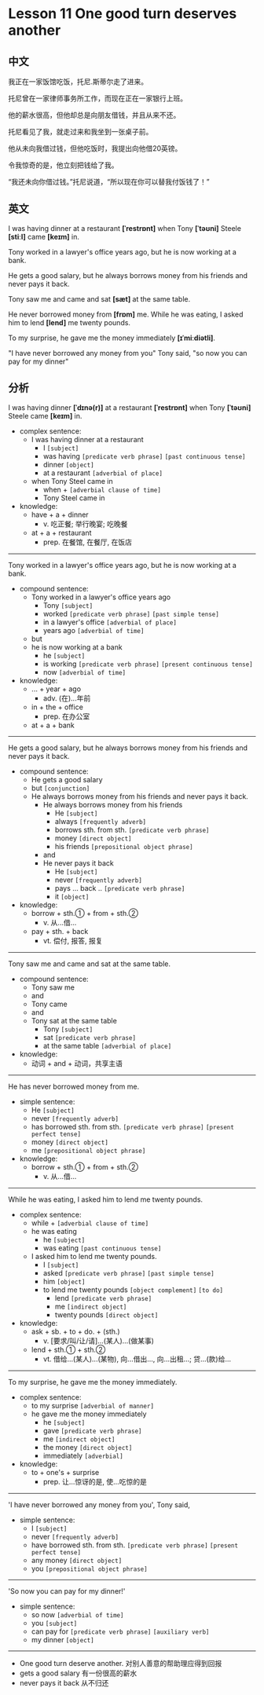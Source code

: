 # Lesson 11 One good turn deserves another

## 中文

我正在一家饭馆吃饭，托尼.斯蒂尔走了进来。

托尼曾在一家律师事务所工作，而现在正在一家银行上班。

他的薪水很高，但他却总是向朋友借钱，并且从来不还。

托尼看见了我，就走过来和我坐到一张桌子前。

他从未向我借过钱，但他吃饭时，我提出向他借20英镑。

令我惊奇的是，他立刻把钱给了我。

“我还未向你借过钱。”托尼说道，“所以现在你可以替我付饭钱了！”

## 英文

I was having dinner at a restaurant **[ˈrestrɒnt]** when Tony **[ˈtəʊni]** Steele **[stiːl]** came **[keɪm]** in.

Tony worked in a lawyer's office years ago, but he is now working at a bank.

He gets a good salary, but he always borrows money from his friends and never pays it back.

Tony saw me and came and sat **[sæt]** at the same table.

He never borrowed money from **[frɒm]** me. While he was eating, I asked him to lend **[lend]** me twenty pounds.

To my surprise, he gave me the money immediately **[ɪˈmiːdiətli]**.

"I have never borrowed any money from you" Tony said, "so now you can pay for my dinner"

## 分析

I was having dinner **[ˈdɪnə(r)]** at a restaurant **[ˈrestrɒnt]** when Tony **[ˈtəʊni]** Steele came **[keɪm]** in.
- complex sentence:
    - I was having dinner at a restaurant
        - I `[subject]`
        - was having `[predicate verb phrase]` `[past continuous tense]`
        - dinner `[object]`
        - at a restaurant `[adverbial of place]`
    - when Tony Steel came in
        - when + `[adverbial clause of time]`
        - Tony Steel came in
- knowledge:
    - have + a + dinner
        - v. 吃正餐; 举行晚宴; 吃晚餐
    - at + a + restaurant
        - prep. 在餐馆, 在餐厅, 在饭店
  
---

Tony worked in a lawyer's office years ago, but he is now working at a bank.
- compound sentence:
    - Tony worked in a lawyer's office years ago
        - Tony `[subject]`
        - worked `[predicate verb phrase]` `[past simple tense]`
        - in a lawyer's office `[adverbial of place]`
        - years ago `[adverbial of time]`
    - but 
    - he is now working at a bank 
        - he `[subject]`
        - is working `[predicate verb phrase]` `[present continuous tense]`
        - now `[adverbial of time]`
- knowledge:
    - ... + year + ago
        - adv. (在)...年前
    - in + the + office
        - prep. 在办公室
    - at + a + bank
  
---

He gets a good salary, but he always borrows money from his friends and never pays it back.
- compound sentence:
    - He gets a good salary
    - but `[conjunction]`
    - He always borrows money from his friends and never pays it back.
        - He always borrows money from his friends
            - He `[subject]`
            - always `[frequently adverb]`
            - borrows sth. from sth. `[predicate verb phrase]`
            - money `[direct object]`
            - his friends `[prepositional object phrase]`
        - and
        - He never pays it back
            - He `[subject]`
            - never `[frequently adverb]`
            - pays ... back .. `[predicate verb phrase]`
            - it `[object]`
- knowledge:
    - borrow + sth.① + from + sth.②
        - v. 从...借...
    - pay + sth. + back
        - vt. 偿付, 报答, 报复
  
---

Tony saw me and came and sat at the same table. 
- compound sentence:
    - Tony saw me 
    - and 
    - Tony came 
    - and
    - Tony sat at the same table
        - Tony `[subject]`
        - sat `[predicate verb phrase]`
        - at the same table `[adverbial of place]`
- knowledge:
    - 动词 + and + 动词，共享主语
  
---

He has never borrowed money from me.
- simple sentence:
    - He `[subject]`
    - never `[frequently adverb]`
    - has borrowed sth. from sth. `[predicate verb phrase]` `[present perfect tense]`
    - money `[direct object]`
    - me `[prepositional object phrase]`
- knowledge:
    - borrow + sth.① + from + sth.②
        - v. 从...借...

---

While he was eating, I asked him to lend me twenty pounds.
- complex sentence:
    - while + `[adverbial clause of time]`
    - he was eating
        - he `[subject]`
        - was eating `[past continuous tense]`
    - I asked him to lend me twenty pounds.
        - I `[subject]`
        - asked `[predicate verb phrase]` `[past simple tense]`
        - him `[object]`
        - to lend me twenty pounds `[object complement]` `[to do]`
            - lend `[predicate verb phrase]`
            - me `[indirect object]`
            - twenty pounds `[direct object]`
- knowledge:
    - ask + sb. + to + do. + (sth.)
        - v. [要求/叫/让/请]...(某人)...(做某事)
    - lend + sth.① + sth.②
        - vt. 借给...(某人)...(某物), 向...借出..., 向...出租...; 贷...(款)给...
  
---

To my surprise, he gave me the money immediately. 
- complex sentence:
    - to my surprise `[adverbial of manner]`
    - he gave me the money immediately
        - he `[subject]`
        - gave `[predicate verb phrase]` 
        - me `[indirect object]`
        - the money `[direct object]`
        - immediately `[adverbial]`
- knowledge:
    - to + one's + surprise
        - prep. 让...惊讶的是, 使...吃惊的是

---

'I have never borrowed any money from you', Tony said,
- simple sentence:
    - I `[subject]`
    - never `[frequently adverb]`
    - have borrowed sth. from sth. `[predicate verb phrase]` `[present perfect tense]`
    - any money `[direct object]`
    - you `[prepositional object phrase]`
  
---

'So now you can pay for my dinner!'
- simple sentence:
    - so now `[adverbial of time]`
    - you `[subject]`
    - can pay for `[predicate verb phrase]` `[auxiliary verb]`
    - my dinner `[object]`
  
---

- One good turn deserve another. 对别人善意的帮助理应得到回报
- gets a good salary 有一份很高的薪水
- never pays it back 从不归还

